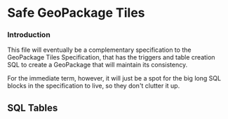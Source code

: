 # Safe GeoPackage Tiles

### Introduction

This file will eventually be a complementary specification to the GeoPackage Tiles
Specification, that has the triggers and table creation SQL to create a GeoPackage
that will maintain its consistency.

For the immediate term, however, it will just be a spot for the big long SQL blocks
in the specification to live, so they don't clutter it up.

## SQL Tables
